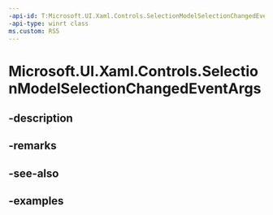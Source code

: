 ```yaml
---
-api-id: T:Microsoft.UI.Xaml.Controls.SelectionModelSelectionChangedEventArgs
-api-type: winrt class
ms.custom: RS5
---
```


<!-- Class syntax.
public class SelectionModelSelectionChangedEventArgs 
-->

# Microsoft.UI.Xaml.Controls.SelectionModelSelectionChangedEventArgs

## -description

## -remarks

## -see-also

## -examples

